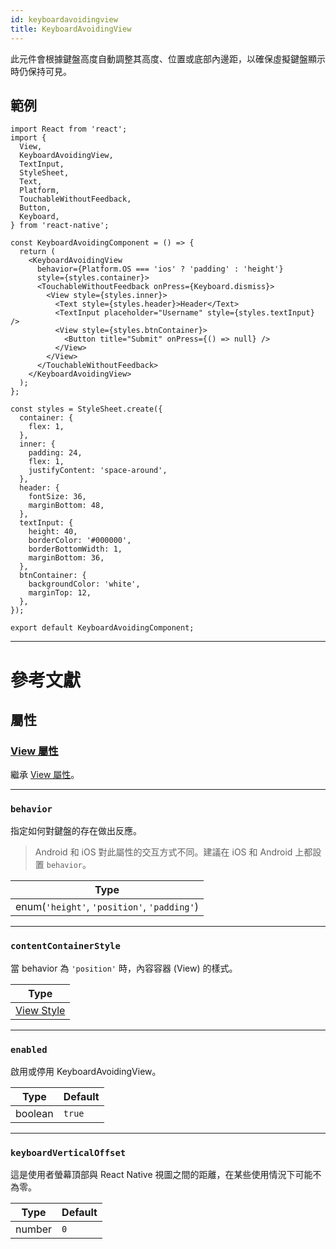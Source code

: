 ```yaml
---
id: keyboardavoidingview
title: KeyboardAvoidingView
---
```


此元件會根據鍵盤高度自動調整其高度、位置或底部內邊距，以確保虛擬鍵盤顯示時仍保持可見。

## 範例

```SnackPlayer name=KeyboardAvoidingView&supportedPlatforms=android,ios
import React from 'react';
import {
  View,
  KeyboardAvoidingView,
  TextInput,
  StyleSheet,
  Text,
  Platform,
  TouchableWithoutFeedback,
  Button,
  Keyboard,
} from 'react-native';

const KeyboardAvoidingComponent = () => {
  return (
    <KeyboardAvoidingView
      behavior={Platform.OS === 'ios' ? 'padding' : 'height'}
      style={styles.container}>
      <TouchableWithoutFeedback onPress={Keyboard.dismiss}>
        <View style={styles.inner}>
          <Text style={styles.header}>Header</Text>
          <TextInput placeholder="Username" style={styles.textInput} />
          <View style={styles.btnContainer}>
            <Button title="Submit" onPress={() => null} />
          </View>
        </View>
      </TouchableWithoutFeedback>
    </KeyboardAvoidingView>
  );
};

const styles = StyleSheet.create({
  container: {
    flex: 1,
  },
  inner: {
    padding: 24,
    flex: 1,
    justifyContent: 'space-around',
  },
  header: {
    fontSize: 36,
    marginBottom: 48,
  },
  textInput: {
    height: 40,
    borderColor: '#000000',
    borderBottomWidth: 1,
    marginBottom: 36,
  },
  btnContainer: {
    backgroundColor: 'white',
    marginTop: 12,
  },
});

export default KeyboardAvoidingComponent;
```

---

# 參考文獻

## 屬性

### [View 屬性](view.md#props)

繼承 [View 屬性](view.md#props)。

---

### `behavior`

指定如何對鍵盤的存在做出反應。

> Android 和 iOS 對此屬性的交互方式不同。建議在 iOS 和 Android 上都設置 `behavior`。

| Type                                        |
| ------------------------------------------- |
| enum(`'height'`, `'position'`, `'padding'`) |

---

### `contentContainerStyle`

當 behavior 為 `'position'` 時，內容容器 (View) 的樣式。

| Type                              |
| --------------------------------- |
| [View Style](view-style-props.md) |

---

### `enabled`

啟用或停用 KeyboardAvoidingView。

| Type    | Default |
| ------- | ------- |
| boolean | `true`  |

---

### `keyboardVerticalOffset`

這是使用者螢幕頂部與 React Native 視圖之間的距離，在某些使用情況下可能不為零。

| Type   | Default |
| ------ | ------- |
| number | `0`     |